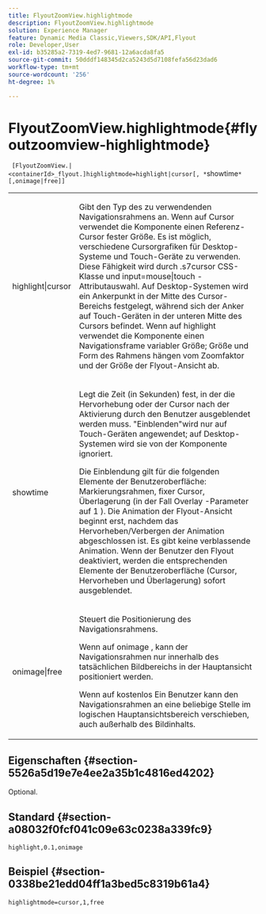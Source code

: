 ```yaml
---
title: FlyoutZoomView.highlightmode
description: FlyoutZoomView.highlightmode
solution: Experience Manager
feature: Dynamic Media Classic,Viewers,SDK/API,Flyout
role: Developer,User
exl-id: b35285a2-7319-4ed7-9681-12a6acda8fa5
source-git-commit: 50dddf148345d2ca5243d5d7108fefa56d23dad6
workflow-type: tm+mt
source-wordcount: '256'
ht-degree: 1%

---
```


# FlyoutZoomView.highlightmode{#flyoutzoomview-highlightmode}

` [FlyoutZoomView.|<containerId>_flyout.]highlightmode=highlight|cursor[, *`showtime`*[,onimage|free]]`

<table id="table_C6F4C663099F40698874731590A22924"> 
 <tbody> 
  <tr> 
   <td colname="col1"> <p> <span class="codeph"> highlight|cursor </span> </p> </td> 
   <td colname="col2"> <p> Gibt den Typ des zu verwendenden Navigationsrahmens an. Wenn auf <span class="codeph"> Cursor </span>verwendet die Komponente einen Referenz-Cursor fester Größe. Es ist möglich, verschiedene Cursorgrafiken für Desktop-Systeme und Touch-Geräte zu verwenden. Diese Fähigkeit wird durch <span class="codeph"> .s7cursor </span> CSS-Klasse und <span class="codeph"> input=mouse|touch </span> -Attributauswahl. Auf Desktop-Systemen wird ein Ankerpunkt in der Mitte des Cursor-Bereichs festgelegt, während sich der Anker auf Touch-Geräten in der unteren Mitte des Cursors befindet. Wenn auf <span class="codeph"> highlight </span>verwendet die Komponente einen Navigationsframe variabler Größe; Größe und Form des Rahmens hängen vom Zoomfaktor und der Größe der Flyout-Ansicht ab. </p> </td> 
  </tr> 
  <tr> 
   <td colname="col1"> <p> <span class="codeph"> <span class="varname"> showtime </span> </span> </p> </td> 
   <td colname="col2"> <p> Legt die Zeit (in Sekunden) fest, in der die Hervorhebung oder der Cursor nach der Aktivierung durch den Benutzer ausgeblendet werden muss. "Einblenden"wird nur auf Touch-Geräten angewendet; auf Desktop-Systemen wird sie von der Komponente ignoriert. </p> <p>Die Einblendung gilt für die folgenden Elemente der Benutzeroberfläche: Markierungsrahmen, fixer Cursor, Überlagerung (in der Fall <span class="codeph"> Overlay </span> -Parameter auf <span class="codeph"> 1 </span>). Die Animation der Flyout-Ansicht beginnt erst, nachdem das Hervorheben/Verbergen der Animation abgeschlossen ist. Es gibt keine verblassende Animation. Wenn der Benutzer den Flyout deaktiviert, werden die entsprechenden Elemente der Benutzeroberfläche (Cursor, Hervorheben und Überlagerung) sofort ausgeblendet. </p> </td> 
  </tr> 
  <tr> 
   <td colname="col1"> <p> <span class="codeph"> onimage|free </span> </p> </td> 
   <td colname="col2"> <p> Steuert die Positionierung des Navigationsrahmens. </p> <p>Wenn auf <span class="codeph"> onimage </span>, kann der Navigationsrahmen nur innerhalb des tatsächlichen Bildbereichs in der Hauptansicht positioniert werden. </p> <p>Wenn auf <span class="codeph"> kostenlos </span> Ein Benutzer kann den Navigationsrahmen an eine beliebige Stelle im logischen Hauptansichtsbereich verschieben, auch außerhalb des Bildinhalts. </p> </td> 
  </tr> 
 </tbody> 
</table>

## Eigenschaften {#section-5526a5d19e7e4ee2a35b1c4816ed4202}

Optional.

## Standard {#section-a08032f0fcf041c09e63c0238a339fc9}

`highlight,0.1,onimage`

## Beispiel {#section-0338be21edd04ff1a3bed5c8319b61a4}

`highlightmode=cursor,1,free`
